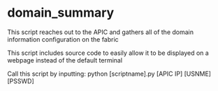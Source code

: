 # domain_summary
This script reaches out to the APIC and gathers all of the domain information configuration on the fabric

This script includes source code to easily allow it to be displayed on a webpage instead of the default terminal

Call this script by inputting: python [scriptname].py [APIC IP] [USNME] [PSSWD]
